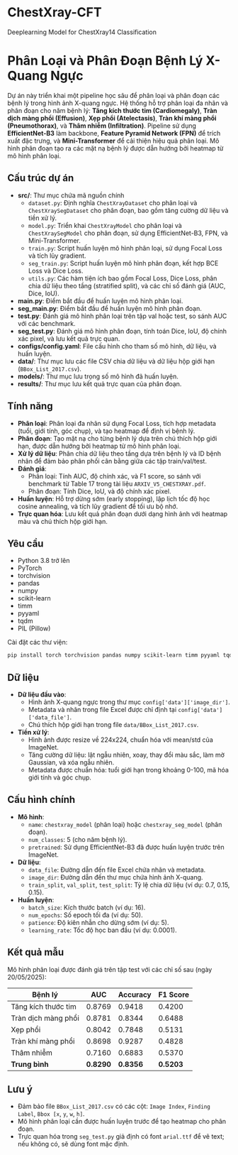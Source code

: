 # ChestXray-CFT
Deeplearning Model for ChestXray14 Classification

# Phân Loại và Phân Đoạn Bệnh Lý X-Quang Ngực

Dự án này triển khai một pipeline học sâu để phân loại và phân đoạn các bệnh lý trong hình ảnh X-quang ngực. Hệ thống hỗ trợ phân loại đa nhãn và phân đoạn cho năm bệnh lý: **Tăng kích thước tim (Cardiomegaly)**, **Tràn dịch màng phổi (Effusion)**, **Xẹp phổi (Atelectasis)**, **Tràn khí màng phổi (Pneumothorax)**, và **Thâm nhiễm (Infiltration)**. Pipeline sử dụng **EfficientNet-B3** làm backbone, **Feature Pyramid Network (FPN)** để trích xuất đặc trưng, và **Mini-Transformer** để cải thiện hiệu quả phân loại. Mô hình phân đoạn tạo ra các mặt nạ bệnh lý được dẫn hướng bởi heatmap từ mô hình phân loại.

## Cấu trúc dự án

- **src/**: Thư mục chứa mã nguồn chính
  - `dataset.py`: Định nghĩa `ChestXrayDataset` cho phân loại và `ChestXraySegDataset` cho phân đoạn, bao gồm tăng cường dữ liệu và tiền xử lý.
  - `model.py`: Triển khai `ChestXrayModel` cho phân loại và `ChestXraySegModel` cho phân đoạn, sử dụng EfficientNet-B3, FPN, và Mini-Transformer.
  - `train.py`: Script huấn luyện mô hình phân loại, sử dụng Focal Loss và tích lũy gradient.
  - `seg_train.py`: Script huấn luyện mô hình phân đoạn, kết hợp BCE Loss và Dice Loss.
  - `utils.py`: Các hàm tiện ích bao gồm Focal Loss, Dice Loss, phân chia dữ liệu theo tầng (stratified split), và các chỉ số đánh giá (AUC, Dice, IoU).
- **main.py**: Điểm bắt đầu để huấn luyện mô hình phân loại.
- **seg_main.py**: Điểm bắt đầu để huấn luyện mô hình phân đoạn.
- **test.py**: Đánh giá mô hình phân loại trên tập val hoặc test, so sánh AUC với các benchmark.
- **seg_test.py**: Đánh giá mô hình phân đoạn, tính toán Dice, IoU, độ chính xác pixel, và lưu kết quả trực quan.
- **configs/config.yaml**: File cấu hình cho tham số mô hình, dữ liệu, và huấn luyện.
- **data/**: Thư mục lưu các file CSV chia dữ liệu và dữ liệu hộp giới hạn (`BBox_List_2017.csv`).
- **models/**: Thư mục lưu trọng số mô hình đã huấn luyện.
- **results/**: Thư mục lưu kết quả trực quan của phân đoạn.

## Tính năng

- **Phân loại**: Phân loại đa nhãn sử dụng Focal Loss, tích hợp metadata (tuổi, giới tính, góc chụp), và tạo heatmap để định vị bệnh lý.
- **Phân đoạn**: Tạo mặt nạ cho từng bệnh lý dựa trên chú thích hộp giới hạn, được dẫn hướng bởi heatmap từ mô hình phân loại.
- **Xử lý dữ liệu**: Phân chia dữ liệu theo tầng dựa trên bệnh lý và ID bệnh nhân để đảm bảo phân phối cân bằng giữa các tập train/val/test.
- **Đánh giá**:
  - Phân loại: Tính AUC, độ chính xác, và F1 score, so sánh với benchmark từ Table 17 trong tài liệu `ARXIV_V5_CHESTXRAY.pdf`.
  - Phân đoạn: Tính Dice, IoU, và độ chính xác pixel.
- **Huấn luyện**: Hỗ trợ dừng sớm (early stopping), lập lịch tốc độ học cosine annealing, và tích lũy gradient để tối ưu bộ nhớ.
- **Trực quan hóa**: Lưu kết quả phân đoạn dưới dạng hình ảnh với heatmap màu và chú thích hộp giới hạn.

## Yêu cầu

- Python 3.8 trở lên
- PyTorch
- torchvision
- pandas
- numpy
- scikit-learn
- timm
- pyyaml
- tqdm
- PIL (Pillow)

Cài đặt các thư viện:
```bash
pip install torch torchvision pandas numpy scikit-learn timm pyyaml tqdm pillow
```

## Dữ liệu

- **Dữ liệu đầu vào**:
  - Hình ảnh X-quang ngực trong thư mục `config['data']['image_dir']`.
  - Metadata và nhãn trong file Excel được chỉ định tại `config['data']['data_file']`.
  - Chú thích hộp giới hạn trong file `data/BBox_List_2017.csv`.
- **Tiền xử lý**:
  - Hình ảnh được resize về 224x224, chuẩn hóa với mean/std của ImageNet.
  - Tăng cường dữ liệu: lật ngẫu nhiên, xoay, thay đổi màu sắc, làm mờ Gaussian, và xóa ngẫu nhiên.
  - Metadata được chuẩn hóa: tuổi giới hạn trong khoảng 0-100, mã hóa giới tính và góc chụp.

## Cấu hình chính

- **Mô hình**:
  - `name`: `chestxray_model` (phân loại) hoặc `chestxray_seg_model` (phân đoạn).
  - `num_classes`: 5 (cho năm bệnh lý).
  - `pretrained`: Sử dụng EfficientNet-B3 đã được huấn luyện trước trên ImageNet.
- **Dữ liệu**:
  - `data_file`: Đường dẫn đến file Excel chứa nhãn và metadata.
  - `image_dir`: Đường dẫn đến thư mục chứa hình ảnh X-quang.
  - `train_split`, `val_split`, `test_split`: Tỷ lệ chia dữ liệu (ví dụ: 0.7, 0.15, 0.15).
- **Huấn luyện**:
  - `batch_size`: Kích thước batch (ví dụ: 16).
  - `num_epochs`: Số epoch tối đa (ví dụ: 50).
  - `patience`: Độ kiên nhẫn cho dừng sớm (ví dụ: 5).
  - `learning_rate`: Tốc độ học ban đầu (ví dụ: 0.0001).

## Kết quả mẫu

Mô hình phân loại được đánh giá trên tập test với các chỉ số sau (ngày 20/05/2025):

| Bệnh lý               | AUC        | Accuracy   | F1 Score   | 
|-----------------------|------------|------------|------------|
| Tăng kích thước tim   | 0.8769     | 0.9418     | 0.4200     | 
| Tràn dịch màng phổi   | 0.8781     | 0.8344     | 0.6488     |
| Xẹp phổi              | 0.8042     | 0.7848     | 0.5131     | 
| Tràn khí màng phổi    | 0.8698     | 0.9287     | 0.4828     |
| Thâm nhiễm            | 0.7160     | 0.6883     | 0.5370     | 
| **Trung bình**        | **0.8290** | **0.8356** | **0.5203** |

## Lưu ý

- Đảm bảo file `BBox_List_2017.csv` có các cột: `Image Index`, `Finding Label`, `Bbox [x`, `y`, `w`, `h]`.
- Mô hình phân loại cần được huấn luyện trước để tạo heatmap cho phân đoạn.
- Trực quan hóa trong `seg_test.py` giả định có font `arial.ttf` để vẽ text; nếu không có, sẽ dùng font mặc định.

